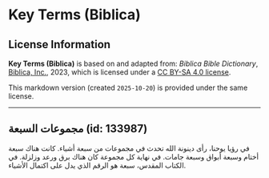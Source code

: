 # Key Terms (Biblica)

## License Information

**Key Terms (Biblica)** is based on and adapted from: _Biblica Bible Dictionary_, [Biblica, Inc.](https://www.biblica.com/), 2023, which is licensed under a [CC BY-SA 4.0 license](https://creativecommons.org/licenses/by-sa/4.0/legalcode.en).

This markdown version (created `2025-10-20`) is provided under the same license.



--------------------------------

## مجموعات السبعة (id: 133987)

في رؤيا يوحنا، رأى دينونة الله تحدث في مجموعات من سبعة أشياء. كانت هناك سبعة أختام وسبعة أبواق وسبعة جامات. في نهاية كل مجموعة كان هناك برق ورعد وزلزلة. في الكتاب المقدس، سبعة هو الرقم الذي يدل على اكتمال الأشياء.


